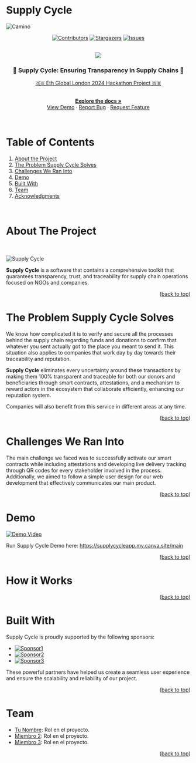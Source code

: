 # Supply Cycle
![Camino](https://github.com/user-attachments/assets/b8b262a5-4ffc-4e1a-b7a5-21cdcee6d31a)

<a name="readme-top"></a>

<div align="center">

[![Contributors][contributors-shield]][contributors-url]
[![Stargazers][stars-shield]][stars-url]
[![Issues][issues-shield]][issues-url]

</div>

<!-- PROJECT INTRO -->

<!-- Notas:

No olvidar conectar los repos o folders
No olvidar subir el link de la landing para test 
No olvidar subir el link del demo 

 -->

<br />
<div align="center">
  <a href="https://github.com/EthPocketHQ/Pocket">
    <img src="https://i.ibb.co/fQTyzNt/Pocket-Landing-Taman-o-original-1.png">
  </a>

 <h3 align="center"> 🔵 Supply Cycle: Ensuring Transparency in Supply Chains 🔵</h3>

  <p align="center">

  [🇬🇧 Eth Global London 2024 Hackathon Project 🇬🇧](https://ethglobal.com/events/london2024/)

   <br />
    <a href="https://github.com/EthPocketHQ/Pocket"><strong>Explore the docs »</strong></a>
    <br />
    <a href="https://github.com/EthPocketHQ/Pocket">View Demo</a>
    ·
    <!-- Agregar Demo Link Aquí -->
    <a href="https://github.com/EthPocketHQ/Pocket">Report Bug</a>
    ·
    <a href="https://github.com/EthPocketHQ/Pocket">Request Feature</a>
  </p>
</div>

<br />

<!-- TABLE OF CONTENTS -->

# Table of Contents 

1. [About the Project](#about-the-project)
2. [The Problem Supply Cycle Solves](#the-problem-supply-cycle-solves)
3. [Challenges We Ran Into](#challenges-we-ran-into)
4. [Demo](#demo)
5. [Built With](#built-with)
6. [Team](#team)
7. [Acknowledgments](#acknowledgments)

<br />

<!-- ABOUT THE PROJECT -->

# About The Project

<br />

![Supply Cycle](https://tu-imagen.png) <!-- Asegúrate de reemplazar esto con un enlace adecuado si tienes una imagen del proyecto -->

**Supply Cycle** is a software that contains a comprehensive toolkit that guarantees transparency, trust, and traceability for supply chain operations focused on NGOs and companies.

<p align="right">(<a href="#readme-top">back to top</a>)</p>

# The Problem Supply Cycle Solves

We know how complicated it is to verify and secure all the processes behind the supply chain regarding funds and donations to confirm that whatever you sent actually got to the place you meant to send it. This situation also applies to companies that work day by day towards their traceability and reputation.

**Supply Cycle** eliminates every uncertainty around these transactions by making them 100% transparent and traceable for both our donors and beneficiaries through smart contracts, attestations, and a mechanism to reward actors in the ecosystem that collaborate efficiently, enhancing our reputation system.

Companies will also benefit from this service in different areas at any time.

<p align="right">(<a href="#readme-top">back to top</a>)</p>

# Challenges We Ran Into

The main challenge we faced was to successfully activate our smart contracts while including attestations and developing live delivery tracking through QR codes for every stakeholder involved in the process. Additionally, we aimed to follow a simple user design for our web development that effectively communicates our main product.

<p align="right">(<a href="#readme-top">back to top</a>)</p>

# Demo

<!-- INSERTAR DEMO AQUÍ -->

[![Demo Video](https://i.ibb.co/48PGvQk/Pocket-Youtube-Final.png)](https://www.youtube.com/watch?v=74cyIjHnwyc)

Run Supply Cycle Demo here: https://supplycycleapp.my.canva.site/main

<p align="right">(<a href="#readme-top">back to top</a>)</p>

<!-- GETTING STARTED -->

# How it Works

<!-- Aquí puedes incluir información sobre cómo funciona el software, similar a la sección anterior -->

<p align="right">(<a href="#readme-top">back to top</a>)</p>

# Built With

Supply Cycle is proudly supported by the following sponsors:

* [![Sponsor1][sponsor1-url]][sponsor1-link]
* [![Sponsor2][sponsor2-url]][sponsor2-link]
* [![Sponsor3][sponsor3-url]][sponsor3-link]

These powerful partners have helped us create a seamless user experience and ensure the scalability and reliability of our project.

<p align="right">(<a href="#readme-top">back to top</a>)</p>

# Team

- [Tu Nombre](https://twitter.com/tu_usuario): Rol en el proyecto.
- [Miembro 2](https://twitter.com/usuario): Rol en el proyecto.
- [Miembro 3](https://twitter.com/usuario): Rol en el proyecto.

<p align="right">(<a href="#readme-top">back to top</a>)</p>

<!-- MARKDOWN LINKS -->

[contributors-shield]: https://img.shields.io/github/contributors/EthPocketHQ/Pocket.svg?style=for-the-badge

[contributors-url]: https://github.com/EthPocketHQ/Pocket/graphs/contributors

[stars-shield]: https://img.shields.io/github/stars/EthPocketHQ/Pocket.svg?style=for-the-badge

[stars-url]: https://github.com/EthPocketHQ/Pocket/stargazers

[issues-shield]: https://img.shields.io/github/issues/EthPocketHQ/Pocket.svg?style=for-the-badge&logoColor=white

[issues-url]: https://github.com/EthPocketHQ/Pocket/issues

<!-- SPONSORS -->

[sponsor1-url]: https://img.shields.io/badge/sponsor1-6FAEF6?style=for-the-badge&logo=sponsor1&logoColor=white
[sponsor1-link]: https://sponsor1-link.com

[sponsor2-url]: https://img.shields.io/badge/sponsor2-6FAEF6?style=for-the-badge&logo=sponsor2&logoColor=white
[sponsor2-link]: https://sponsor2-link.com

[sponsor3-url]: https://img.shields.io/badge/sponsor3-6FAEF6?style=for-the-badge&logo=sponsor3&logoColor=white
[sponsor3-link]: https://sponsor3-link.com

